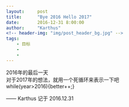 ```yaml
---
layout:     post
title:      "Bye 2016 Hello 2017"
date:       2016-12-31 8:00:00
author:     "Karthus"
<!-- header-img: "img/post_header_bg.jpg" -->
tags:
    - 目标
    -
    -
---
```


>
  2016年的最后一天  <br />
  对于2017年的想法，就用一个死循环来表示一下吧 <br />
  while(year>2016){better++;}


—— Karthus 记于 2016.12.31
